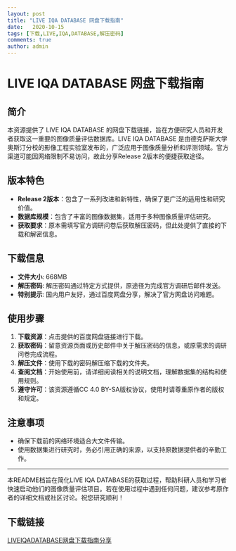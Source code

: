 ```yaml
---
layout: post
title: "LIVE IQA DATABASE 网盘下载指南"
date:   2020-10-15
tags: [下载,LIVE,IQA,DATABASE,解压密码]
comments: true
author: admin
---
```

# LIVE IQA DATABASE 网盘下载指南

## 简介

本资源提供了 LIVE IQA DATABASE 的网盘下载链接，旨在方便研究人员和开发者获取这一重要的图像质量评估数据库。LIVE IQA DATABASE 是由德克萨斯大学奥斯汀分校的影像工程实验室发布的，广泛应用于图像质量分析和评测领域。官方渠道可能因网络限制不易访问，故此分享Release 2版本的便捷获取途径。

## 版本特色

- **Release 2版本**：包含了一系列改进和新特性，确保了更广泛的适用性和研究价值。
- **数据库规模**：包含了丰富的图像数据集，适用于多种图像质量评估研究。
- **获取要求**：原本需填写官方调研问卷后获取解压密码，但此处提供了直接的下载和解密信息。

## 下载信息

- **文件大小**: 668MB
- **解压密码**: 解压密码通过特定方式提供，原途径为完成官方调研后邮件发送。
- **特别提示**: 国内用户友好，通过百度网盘分享，解决了官方网盘访问难题。

## 使用步骤

1. **下载资源**：点击提供的百度网盘链接进行下载。
2. **获取密码**：留意资源页面或历史邮件中关于解压密码的信息，或原需求的调研问卷完成流程。
3. **解压文件**：使用下载的密码解压缩下载的文件夹。
4. **查阅文档**：开始使用前，请详细阅读相关的说明文档，理解数据集的结构和使用规则。
5. **遵守许可**：该资源遵循CC 4.0 BY-SA版权协议，使用时请尊重原作者的版权和规定。

## 注意事项

- 确保下载前的网络环境适合大文件传输。
- 使用数据集进行研究时，务必引用正确的来源，以支持原数据提供者的辛勤工作。

---

本README档旨在简化LIVE IQA DATABASE的获取过程，帮助科研人员和学习者快速启动他们的图像质量评估项目。若在使用过程中遇到任何问题，建议参考原作者的详细文档或社区讨论。祝您研究顺利！

## 下载链接

[LIVEIQADATABASE网盘下载指南分享](https://pan.quark.cn/s/d26ff58fc877)